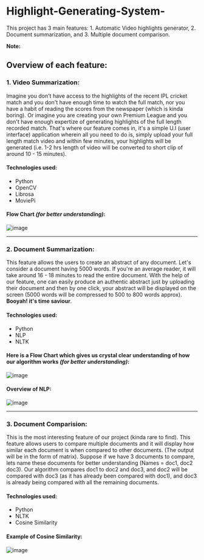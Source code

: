 # Highlight-Generating-System-
This project has 3 main features: 1. Automatic Video highlights generator, 2. Document summarization, and 3. Multiple document comparison. 

**Note:**


## Overview of each feature: 
### 1. Video Summarization:
Imagine you don't have access to the highlights of the recent IPL cricket match and you don't have enough time to watch the full match, nor you have a habit of reading 
the scores from the newspaper (which is kinda boring). Or imagine you are creating your own Premium League and you don't have enough expertize of generating highlights of the full length recorded match. That's where our feature comes in, it's a simple U.I (user interface) application wherein all you need to do is, simply upload your full length match video and within few minutes, your highlights will be generated (i.e. 1-2 hrs length of video will be converted to short clip of around 10 - 15 minutes). 

#### **Technologies used:** 
* Python
* OpenCV
* Librosa 
* MoviePi

#### **Flow Chart _(for better understanding)_:** 
![image](https://user-images.githubusercontent.com/52156264/160380363-907c99b1-3662-4531-b585-1dde041e741e.png)

___

### 2. Document Summarization:
This feature allows the users to create an abstract of any document. Let's consider a document having 5000 words. If you're an average reader, it will take around 16 - 18  minutes to read the entire document. With the help of our feature, one can easily produce an authentic abstract just by uploading their document and then by one click, your abstract will be displayed on the screen (5000 words will be compressed to 500 to 800 words approx). __Booyah! it's time saviour__. 

#### **Technologies used:** 
* Python
* NLP
* NLTK 

#### **Here is a Flow Chart which gives us crystal clear understanding of how our algorithm works _(for better understanding)_:** 
![image](https://user-images.githubusercontent.com/52156264/160382692-8ba7c3f1-20ce-4741-b2a7-038fa3f7cea6.png)

#### **Overview of NLP:**
![image](https://user-images.githubusercontent.com/52156264/160382896-6937924c-4cdd-49b8-8c58-9f7845e22a10.png)

___

### 3. Document Comparision:
This is the most interesting feature of our project (kinda rare to find). This feature allows users to compare multiple documents and it will display how similar each document is when compared to other documents. (The output will be in the form of matrix).
Suppose if we have 3 documents to compare, lets name these documents for better understanding (Names =  doc1, doc2 doc3).
Our algorithm compares doc1 to doc2 and doc3, and doc2 will be compared with doc3 (as it has already been compared with doc1), and doc3 is already being compared with all the remaining documents.

#### **Technologies used:** 
* Python
* NLTK
* Cosine Similarity

#### **Example of Cosine Similarity:**
![image](https://user-images.githubusercontent.com/52156264/160384488-9a6c35cb-d558-473e-86af-91646d60af1e.png)

